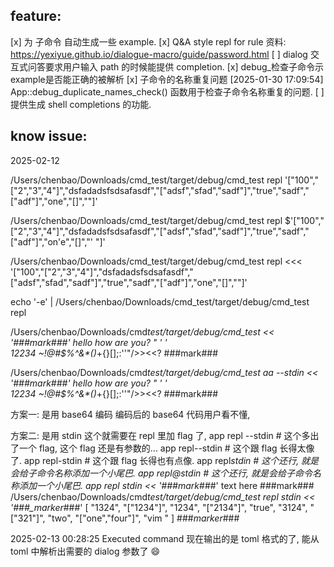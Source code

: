 ## feature:

[x] 为 子命令 自动生成一些 example.
[x] Q&A style repl for rule 资料: https://yexiyue.github.io/dialogue-macro/guide/password.html
[ ] dialog 交互式问答要求用户输入 path 的时候能提供 completion.
[x] debug_检查子命令示example是否能正确的被解析
[x] 子命令的名称重复问题 [2025-01-30 17:09:54] App::debug_duplicate_names_check() 函数用于检查子命令名称重复的问题.
[ ] 提供生成 shell completions 的功能.

## know issue:



2025-02-12 

/Users/chenbao/Downloads/cmd_test/target/debug/cmd_test repl '["100","[\"2\",\"3\",\"4\"]","dsfadadsfsdsafasdf","[\"adsf\",\"sfad\",\"sadf\"]","true","sadf","[\"adf\"]","one","[]",""]'

/Users/chenbao/Downloads/cmd_test/target/debug/cmd_test repl $'["100","[\"2\",\"3\",\"4\"]","dsfadadsfsdsafasdf","[\"adsf\",\"sfad\",\"sadf\"]","true","sadf","[\"adf\"]","on'e","[]","' "]'

/Users/chenbao/Downloads/cmd_test/target/debug/cmd_test repl <<< '["100","[\"2\",\"3\",\"4\"]","dsfadadsfsdsafasdf","[\"adsf\",\"sfad\",\"sadf\"]","true","sadf","[\"adf\"]","one","[]",""]'

echo '-e' | /Users/chenbao/Downloads/cmd_test/target/debug/cmd_test repl

/Users/chenbao/Downloads/cmd*test/target/debug/cmd_test << '###mark###'
hello how are you?
" ' \' \
12234 ~!@#$%^&\*()*+{}[];:''"/>><<?
###mark###

/Users/chenbao/Downloads/cmd*test/target/debug/cmd_test aa --stdin << '###mark###'
hello how are you?
" ' \' \
12234 ~!@#$%^&\*()*+{}[];:''"/>><<?
###mark###

方案一:
是用 base64 编码
编码后的 base64 代码用户看不懂,

方案二:
是用 stdin
这个就需要在 repl 里加 flag 了,
app repl --stdin # 这个多出了一个 flag, 这个 flag 还是有参数的...
app repl--stdin # 这个跟 flag 长得太像了.
app repl-stdin # 这个跟 flag 长得也有点像.
app repl*stdin # 这个还行, 就是会给子命令名称添加一个小尾巴.
app repl@stdin # 这个还行, 就是会给子命令名称添加一个小尾巴.
app repl stdin << '###mark*###'
text here ###mark###
/Users/chenbao/Downloads/cmd*test/target/debug/cmd_test repl stdin << '###\_marker*###'
[
"1324",
"[\"1234\"]",
"1234",
"[\"2134\"]",
"true",
"3124",
"[\"321\"]",
"two",
"[\"one\",\"four\"]",
"vim "
] ###_marker_###


2025-02-13 00:28:25
Executed command 现在输出的是 toml 格式的了,
能从 toml 中解析出需要的 dialog 参数了 😄